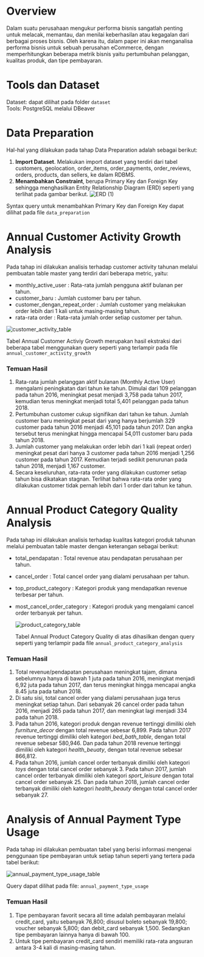 # Overview
Dalam suatu perusahaan mengukur performa bisnis sangatlah penting untuk melacak, memantau, dan menilai keberhasilan atau kegagalan dari berbagai proses bisnis. Oleh karena itu, dalam paper ini akan menganalisa performa bisnis untuk sebuah perusahan eCommerce,  dengan memperhitungkan beberapa metrik bisnis yaitu pertumbuhan pelanggan, kualitas produk, dan tipe pembayaran.

# Tools dan Dataset
Dataset: dapat dilihat pada folder `dataset` </br>
Tools: PostgreSQL melalui DBeaver

# Data Preparation
Hal-hal yang dilakukan pada tahap Data Preparation adalah sebagai berikut:
1. **Import Dataset**. Melakukan import dataset yang terdiri dari tabel customers, geolocation, order_items, order_payments, order_reviews, orders, products, dan sellers, ke dalam RDBMS.
2. **Menambahkan Constraint**, berupa Primary Key dan Foreign Key sehingga menghasilkan Entity Relationship Diagram (ERD) seperti yang terlihat pada gambar berikut.
![ERD (1)](https://github.com/ramlanapriyansyah/Analyzing_ecommerce_business_performance_with_SQL/assets/135192484/1c7c2192-e884-4634-92d8-749b31e442ef)

Syntax query untuk menambahkan Primary Key dan Foreign Key dapat dilihat pada file `data_preparation`

# Annual Customer Activity Growth Analysis
Pada tahap ini dilakukan analisis terhadap customer activity tahunan melalui pembuatan table master yang terdiri dari beberapa metric, yaitu:
- monthly_active_user : Rata-rata jumlah pengguna aktif bulanan per tahun.
- customer_baru : Jumlah customer baru per tahun.
- customer_dengan_repeat_order : Jumlah customer yang melakukan order lebih dari 1 kali untuk masing-masing tahun.
- rata-rata order : Rata-rata jumlah order setiap customer per tahun.
  
![customer_activity_table](https://github.com/ramlanapriyansyah/Analyzing_ecommerce_business_performance_with_SQL/assets/135192484/a6ca84da-30a0-491e-a1b9-371595ad049e)

Tabel Annual Customer Activiy Growth merupakan hasil ekstraksi dari beberapa tabel menggunakan query seperti yang terlampir pada file `annual_customer_activity_growth`
### Temuan Hasil
1. Rata-rata jumlah pelanggan aktif bulanan (Monthly Active User) mengalami peningkatan dari tahun ke tahun. Dimulai dari 109 pelanggan pada tahun 2016, meningkat pesat menjadi 3,758 pada tahun 2017, kemudian terus meningkat menjadi total 5,401 pelanggan pada tahun 2018.
2. Pertumbuhan customer cukup signifikan dari tahun ke tahun. Jumlah customer baru meningkat pesat dari yang hanya berjumlah 329 customer pada tahun 2016 menjadi 45,101 pada tahun 2017. Dan angka tersebut terus meningkat hingga mencapai 54,011 customer baru pada tahun 2018.
3. Jumlah customer yang melakukan order lebih dari 1 kali (repeat order) meningkat pesat dari hanya 3 customer pada tahun 2016 menjadi 1,256 customer pada tahun 2017. Kemudian terjadi sedikit penurunan pada tahun 2018, menjadi 1,167 customer.
4. Secara keseluruhan, rata-rata order yang dilakukan customer setiap tahun bisa dikatakan stagnan. Terlihat bahwa rata-rata order yang dilakukan customer tidak pernah lebih dari 1 order dari tahun ke tahun.

# Annual Product Category Quality Analysis
Pada tahap ini dilakukan analisis terhadap kualitas kategori produk tahunan melalui pembuatan table master dengan keterangan sebagai berikut:
- total_pendapatan : Total revenue atau pendapatan perusahaan per tahun.
- cancel_order : Total cancel order yang dialami perusahaan per tahun.
- top_product_category : Kategori produk yang mendapatkan revenue terbesar per tahun.
- most_cancel_order_category : Kategori produk yang mengalami cancel order terbanyak per tahun.

  ![product_category_table](https://github.com/ramlanapriyansyah/Analyzing_ecommerce_business_performance_with_SQL/assets/135192484/a52726a2-0ade-4c22-b12e-6d75970e5a5e)

  Tabel Annual Product Category Quality di atas dihasilkan dengan query seperti yang terlampir pada file `annual_product_category_analysis`
### Temuan Hasil
1. Total revenue/pendapatan perusahaan meningkat tajam, dimana sebelumnya hanya di bawah 1 juta pada tahun 2016, meningkat menjadi 6,92 juta pada tahun 2017, dan terus meningkat hingga mencapai angka 8.45 juta pada tahun 2018.
2. Di satu sisi, total cancel order yang dialami perusahaan juga terus meningkat setiap tahun. Dari sebanyak 26 cancel order pada tahun 2016, menjadi 265 pada tahun 2017, dan meningkat lagi menjadi 334 pada tahun 2018.
3. Pada tahun 2016, kategori produk dengan revenue tertinggi dimiliki oleh *furniture_decor* dengan total revenue sebesar 6,899. Pada tahun 2017 revenue tertinggi dimiliki oleh kategori *bed_bath_table*, dengan total revenue sebesar 580,946. Dan pada tahun 2018 revenue tertinggi dimiliki oleh kategori *health_beuaty*, dengan total revenue sebesar 866,812.
4. Pada tahun 2016, jumlah cancel order terbanyak dimiliki oleh kategori *toys* dengan total cancel order sebanyak 3. Pada tahun 2017, jumlah cancel order terbanyak dimiliki oleh kategori *sport_leisure* dengan total cancel order sebanyak 25. Dan pada tahun 2018, jumlah cancel order terbanyak dimiliki oleh kategori *health_beauty* dengan total cancel order sebanyak 27.

# Analysis of Annual Payment Type Usage
Pada tahap ini dilakukan pembuatan tabel yang berisi informasi mengenai penggunaan tipe pembayaran untuk setiap tahun seperti yang tertera pada tabel berikut:

![annual_payment_type_usage_table](https://github.com/ramlanapriyansyah/Analyzing_ecommerce_business_performance_with_SQL/assets/135192484/edd6d16c-8cf5-4925-902b-1c6409e92240)


Query dapat dilihat pada file: `annual_payment_type_usage`

### Temuan Hasil
1. Tipe pembayaran favorit secara all time adalah pembayaran melalui credit_card, yaitu sebanyak 76,800; disusul boleto sebanyak 19,800; voucher sebanyak 5,800; dan debit_card sebanyak 1,500. Sedangkan tipe pembayaran lainnya hanya di bawah 100.
2. Untuk tipe pembayaran credit_card sendiri memiliki rata-rata angsuran antara 3-4 kali di masing-masing tahun.





